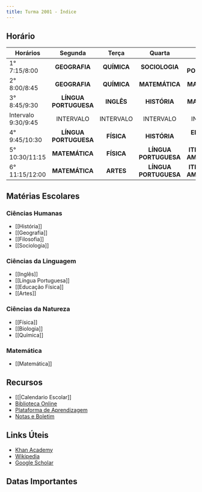 ```yaml
---
title: Turma 2001 - Índice
---
```


## Horário
| Horários | Segunda | Terça | Quarta | Quinta | Sexta |
| ---- | :--: | :--: | :--: | :--: | :--: |
| 1° 7:15/8:00 | **GEOGRAFIA** |**QUÍMICA** | **SOCIOLOGIA** | **LÍNGUA PORTUGUESA** | **EDUCAÇÃO AMBIENTAL** |
| 2° 8:00/8:45 | **GEOGRAFIA** | **QUÍMICA** | **MATEMÁTICA** | **MATEMÁTICA** | **BIOLOGIA** |
| 3° 8:45/9:30 | **LÍNGUA PORTUGUESA** | **INGLÊS** | **HISTÓRIA** | **MATEMÁTICA** | **BIOLOGIA** |
| Intervalo 9:30/9:45 | INTERVALO | INTERVALO | INTERVALO | INTERVALO | INTERVALO |
| 4° 9:45/10:30 | **LÍNGUA PORTUGUESA** | **FÍSICA** | **HISTÓRIA** | **EDUCAÇÃO FÍSICA** | **ELETIVA** |
| 5° 10:30/11:15 | **MATEMÁTICA** | **FÍSICA** | **LÍNGUA PORTUGUESA** | **ITINERÁRIOS AMAZÔNICOS** | **PROJETO DE VIDA** |
| 6° 11:15/12:00 | **MATEMÁTICA** | **ARTES** | **LÍNGUA PORTUGUESA** | **ITINERÁRIOS AMAZÔNICOS** | **FILOSOFIA** |

## Matérias Escolares
### Ciências Humanas
- [[História]]
- [[Geografia]]
- [[Filosofia]]
- [[Sociologia]]
### Ciências da Linguagem
- [[Inglês]]
- [[Língua Portuguesa]]
- [[Educação Física]]
- [[Artes]]
### Ciências da Natureza
- [[Física]]
- [[Biologia]]
- [[Química]]
### Matemática
- [[Matemática]]

## Recursos
- [[|Calendario Escolar]]
- [Biblioteca Online](https://exemplo.com/biblioteca-online)
- [Plataforma de Aprendizagem](https://www.todamateria.com.br/)
- [Notas e Boletim](https://www.seduc.pa.gov.br/portal/boletim_online/index.php)

## Links Úteis
- [Khan Academy](https://pt.khanacademy.org/profile/me/courses)
- [Wikipedia](https://www.wikipedia.org/)
- [Google Scholar](https://scholar.google.com/)

## Datas Importantes
